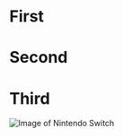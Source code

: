 # First
# Second
# Third


![Image of Nintendo Switch](https://th.bing.com/th/id/R.b45c7f1a16ed49d408f3ae50dc2c55fa?rik=J4PR2nkAWWULzQ&pid=ImgRaw&r=0)
